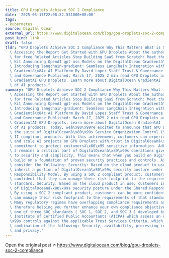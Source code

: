 ```yaml
---
title: GPU Droplets Achieve SOC 2 Compliance
date: '2025-03-17T22:08:32.531000+00:00'
tags:
- kubernetes
source: Digital Ocean
external_url: https://www.digitalocean.com/blog/gpu-droplets-soc-2-compliance
post_kind: link
draft: false
tldr: "GPU Droplets Achieve SOC 2 Compliance Why This Matters What is SOC 2 Compliance?\
  \ Accessing the Report Get Started with GPU Droplets About the author Try DigitalOcean\
  \ for free Related Articles Stop Building SaaS from Scratch: Meet the SeaNotes Starter\
  \ Kit Announcing OpenAI gpt-oss Models on the DigitalOcean Gradientâ\x84¢ AI Platform\
  \ Introducing langchain-gradient: Seamless LangChain Integration with DigitalOcean\
  \ Gradientâ\x84¢ AI Platform By David Lopez Staff Trust & Governance Advisor, Trust\
  \ and Governance Published: March 17, 2025 2 min read GPU Droplets are now DigitalOcean\
  \ GradientAI GPU Droplets. Learn more about DigitalOcean GradientAI , our suite\
  \ of AI products."
summary: "GPU Droplets Achieve SOC 2 Compliance Why This Matters What is SOC 2 Compliance?\
  \ Accessing the Report Get Started with GPU Droplets About the author Try DigitalOcean\
  \ for free Related Articles Stop Building SaaS from Scratch: Meet the SeaNotes Starter\
  \ Kit Announcing OpenAI gpt-oss Models on the DigitalOcean Gradientâ\x84¢ AI Platform\
  \ Introducing langchain-gradient: Seamless LangChain Integration with DigitalOcean\
  \ Gradientâ\x84¢ AI Platform By David Lopez Staff Trust & Governance Advisor, Trust\
  \ and Governance Published: March 17, 2025 2 min read GPU Droplets are now DigitalOcean\
  \ GradientAI GPU Droplets. Learn more about DigitalOcean GradientAI , our suite\
  \ of AI products. Today, weâ\x80\x99re excited to announce that GPU Droplets join\
  \ the suite of DigitalOceanâ\x80\x99s Service Organization Control (SOC) 2 Type\
  \ II compliant products. With this achievement, customers can experiment, train,\
  \ and scale AI projects on GPU Droplets with trust in DigitalOceanâ\x80\x99s ongoing\
  \ commitment to protect customersâ\x80\x99 sensitive information. Adhering to SOC\
  \ 2 remains a critical part of DigitalOceanâ\x80\x99s operations given our commitment\
  \ to security and simplicity. This means that when you build on DigitalOcean, you\
  \ build on a foundation of proven security practices and controls. As an example,\
  \ consider the following: Security: Based on the cloud product in use, customers\
  \ inherit a portion of DigitalOceanâ\x80\x99s security posture under the Shared\
  \ Responsibility Model. By using a SOC 2 compliant product, customers can be more\
  \ confident that they can manage their risk footprint to the requirements of that\
  \ standard. Security: Based on the cloud product in use, customers inherit a portion\
  \ of DigitalOceanâ\x80\x99s security posture under the Shared Responsibility Model.\
  \ By using a SOC 2 compliant product, customers can be more confident that they\
  \ can manage their risk footprint to the requirements of that standard. Simplicity:\
  \ Many regulatory regimes have overlapping compliance requirements as the SOC 2,\
  \ therefore helping you further enhance your own compliance objectives. SOC 2 is\
  \ one of three SOC standards ( SOC 1, SOC 2, and SOC 3 ) developed by the American\
  \ Institute of Certified Public Accountants (AICPA) which assess an organizationâ\x80\
  \x99s controls against the applicable Trust Services Criteria, which include some\
  \ combination of the following: Security, availability, processing integrity, confidentiality,\
  \ and privacy."
---
```

Open the original post ↗ https://www.digitalocean.com/blog/gpu-droplets-soc-2-compliance
